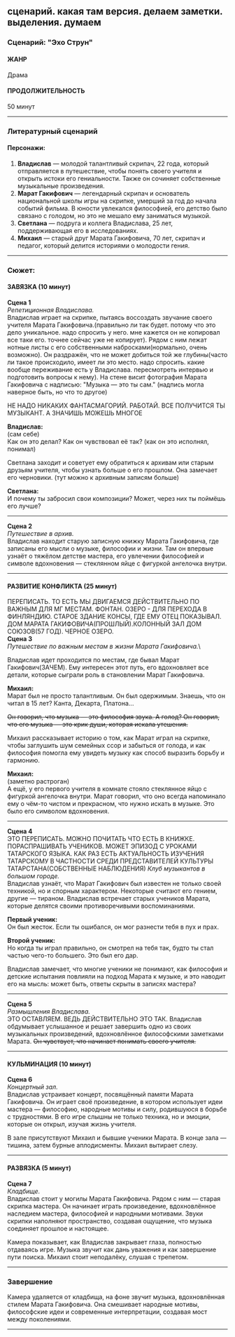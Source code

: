 ## сценарий. какая там версия. делаем заметки. выделения. думаем
### Сценарий: "Эхо Струн"

#### ЖАНР

Драма

#### ПРОДОЛЖИТЕЛЬНОСТЬ

50 минут

---

### Литературный сценарий

#### Персонажи:

1. **Владислав** — молодой талантливый скрипач, 22 года, который отправляется в путешествие, чтобы понять своего учителя и открыть истоки его гениальности. Также он сочиняет собственные музыкальные произведения.
2. **Марат Гакифович** — легендарный скрипач и основатель национальной школы игры на скрипке, умерший за год до начала событий фильма. В юности увлекался философией, его детство было связано с голодом, но это не мешало ему заниматься музыкой.
3. **Светлана** — подруга и коллега Владислава, 25 лет, поддерживающая его в исследованиях.
4. **Михаил** — старый друг Марата Гакифовича, 70 лет, скрипач и педагог, который делится историями о молодости гения.

---

### Сюжет:

#### ЗАВЯЗКА (10 минут)

**Сцена 1**\
*Репетиционная Владислава.*\
Владислав играет на скрипке, пытаясь воссоздать звучание своего учителя Марата Гакифовича.(правильно ли так будет. потому что это дело уникальное. надо спросить у него. мне кажется он не копировал все таки его. точнее сейчас уже не копирует). Рядом с ним лежат нотные листы с его собственными набросками(нормально, очень возможно). Он раздражён, что не может добиться той же глубины(часто ли такое происходило, имеет ли это место. надо спросить. какие вообще переживание есть у Владислава. пересмотреть интервью и подготовить вопросы к нему). На стене висит фотография Марата Гакифовича с надписью: "Музыка — это ты сам." (надпись могла наверное быть, но что то другое)

НЕ НАДО НИКАКИХ ФАНТАСМАГОРИЙ. РАБОТАЙ. ВСЕ ПОЛУЧИТСЯ
ТЫ МУЗЫКАНТ. А ЗНАЧИШЬ МОЖЕШЬ МНОГОЕ


**Владислав:**\
(сам себе)\
Как он это делал? Как он чувствовал её так? (как он это исполнял, понимал)

Светлана заходит и советует ему обратиться к архивам или старым друзьям учителя, чтобы узнать больше о его прошлом. Она замечает его черновики. (тут можно к архивным записям больше)

**Светлана:**\
И почему ты забросил свои композиции? Может, через них ты поймёшь его лучше?

---

**Сцена 2**\
*Путешествие в архив.*\
Владислав находит старую записную книжку Марата Гакифовича, где записаны его мысли о музыке, философии и жизни. Там он впервые узнаёт о тяжёлом детстве мастера, его увлечении философией и символе вдохновения — стеклянном яйце с фигуркой ангелочка внутри.

---

#### РАЗВИТИЕ КОНФЛИКТА (25 минут)
ПЕРЕПИСАТЬ. ТО ЕСТЬ МЫ ДВИГАЕМСЯ ДЕЙСТВИТЕЛЬНО ПО ВАЖНЫМ ДЛЯ МГ МЕСТАМ.
ФОНТАН. ОЗЕРО - ДЛЯ ПЕРЕХОДА В ФИНЛЯНДИЮ. СТАРОЕ ЗДАНИЕ КОНСЫ, ГДЕ ЕМУ ОТЕЦ ПОКАЗЫВАЛ. ДОМ МАРАТА ГАКИФОВИЧА(ПРОШЛЫЙ).КОЛОННЫЙ ЗАЛ ДОМ СОЮЗОВ(57 ГОД). ЧЕРНОЕ ОЗЕРО.  
**Сцена 3**\
*Путешествие по важным местам в жизни Марата Гакифовича.*\
<!-- Владислав едет в небольшой город, где Марат Гакифович провёл детство. Он находит местного жителя, Михаила, который был другом юности мастера. -->
Владислав идет проходится по местам, где бывал Марат Гакифович(ЗАЧЕМ).
Ему интересен этот путь, его вдохновляет все детали, которые сыграли роль в становлении Марат Гакифовича.

**Михаил:**\
Марат был не просто талантливым. Он был одержимым. Знаешь, что он читал в 15 лет? Канта, Декарта, Платона... 

~~Он говорил, что музыка — это философия звука. А голод? Он говорил, что его музыка — это крик души, которая искала утешения.~~

Михаил рассказывает историю о том, как Марат играл на скрипке, чтобы заглушить шум семейных ссор и забыться от голода, и как философия помогла ему увидеть музыку как способ выразить борьбу и гармонию.

**Михаил:**\
(заметно растроган)\
А ещё, у его первого учителя в комнате стояло стеклянное яйцо с фигуркой ангелочка внутри. Марат говорил, что оно всегда напоминало ему о чём-то чистом и прекрасном, что нужно искать в музыке. Это было его символом вдохновения.

---

**Сцена 4**\
ЭТО ПЕРЕПИСАТЬ. МОЖНО ПОЧИТАТЬ ЧТО ЕСТЬ В КНИЖКЕ. ПОРАСПРАШИВАТЬ УЧЕНИКОВ.
МОЖЕТ ЭПИЗОД С УРОКАМИ ТАТАРСКОГО ЯЗЫКА. КАК РАЗ ЕСТЬ АКТУАЛЬНОСТЬ ИЗУЧЕНИЯ ТАТАРСКОМУ В ЧАСТНОСТИ СРЕДИ ПРЕДСТАВИТЕЛЕЙ КУЛЬТУРЫ ТАТАРСТАНА(СОБСТВЕННЫЕ НАБЛЮДЕНИЯ)
*Клуб музыкантов в большом городе.*\
Владислав узнаёт, что Марат Гакифович был известен не только своей техникой, но и спорным характером. Некоторые считают его гением, другие — тираном. Владислав встречает старых учеников Марата, которые делятся своими противоречивыми воспоминаниями.

**Первый ученик:**\
Он был жесток. Если ты ошибался, он мог разнести тебя в пух и прах.

**Второй ученик:**\
Но когда ты играл правильно, он смотрел на тебя так, будто ты стал частью чего-то большего. Это был его дар.

Владислав замечает, что многие ученики не понимают, как философия и детские испытания повлияли на подход Марата к музыке, и это наводит его на мысль: может быть, ответы скрыты в записях мастера?

---

**Сцена 5**\
*Размышления Владислава.*\
ЭТО ОСТАВЛЯЕМ. ВЕДЬ ДЕЙСТВИТЕЛЬНО ЭТО ТАК. 
Владислав обдумывает услышанное и решает завершить одно из своих музыкальных произведений, вдохновлённое философскими заметками Марата. ~~Он чувствует, что начинает понимать своего учителя.~~

---

#### КУЛЬМИНАЦИЯ (10 минут)

**Сцена 6**\
*Концертный зал.*\
Владислав устраивает концерт, посвящённый памяти Марата Гакифовича. Он играет своё произведение, в котором использует идеи мастера — философию, народные мотивы и силу, родившуюся в борьбе с трудностями. В его игре слышны не только техника, но и эмоции, которые он открыл, изучая жизнь учителя.

В зале присутствуют Михаил и бывшие ученики Марата. В конце зала — тишина, затем бурные аплодисменты. Михаил вытирает слезу.

---

#### РАЗВЯЗКА (5 минут)

**Сцена 7**\
*Кладбище.*\
Владислав стоит у могилы Марата Гакифовича. Рядом с ним — старая скрипка мастера. Он начинает играть произведение, вдохновлённое наследием мастера, философией и народными мотивами. Звуки скрипки наполняют пространство, создавая ощущение, что музыка соединяет прошлое и настоящее.

Камера показывает, как Владислав закрывает глаза, полностью отдаваясь игре. Музыка звучит как дань уважения и как завершение пути поиска. Михаил стоит неподалёку, слушая с трепетом.

---

### Завершение

Камера удаляется от кладбища, на фоне звучит музыка, вдохновлённая стилем Марата Гакифовича. Она смешивает народные мотивы, философские идеи и современные интерпретации, создавая мост между поколениями.

---
